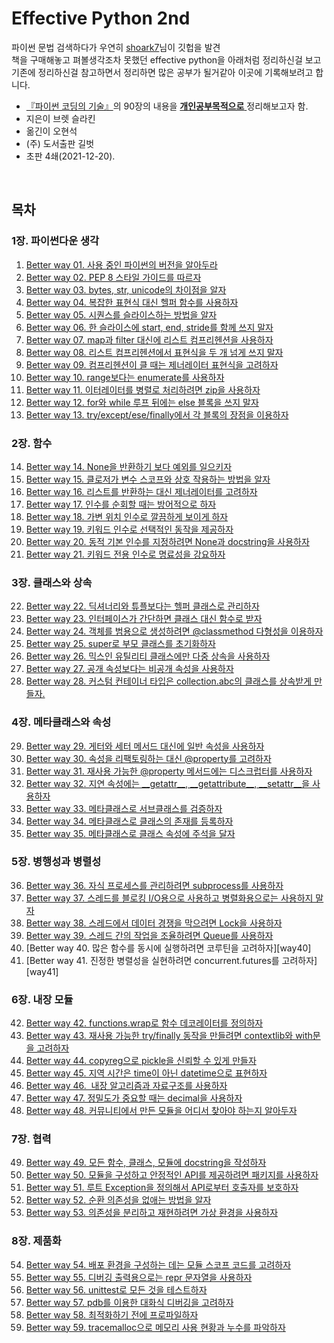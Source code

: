 # __Effective Python 2nd__

파이썬 문법 검색하다가 우연히 [shoark7](https://github.com/shoark7)님이 깃헙을 발견 <br>
책을 구매해놓고 펴볼생각조차 못했던 effective python을 아래처럼 정리하신걸 보고<br>
기존에 정리하신걸 참고하면서 정리하면 많은 공부가 될거같아 이곳에 기록해보려고 합니다.<br>

* [『파이썬 코딩의 기술』](https://book.naver.com/bookdb/book_detail.naver?bid=16876960)의 90장의 내용을 <u> **개인공부목적으로** </u> 정리해보고자 함.
* 지은이 브렛 슬라킨 
* 옮긴이 오현석
* (주) 도서출판 길벗
* 초판 4쇄(2021-12-20).




<br>

## 목차


### 1장. 파이썬다운 생각

1. [Better way 01. 사용 중인 파이썬의 버전을 알아두라][way1]
2. [Better way 02. PEP 8 스타일 가이드를 따르자][way2]
3. [Better way 03. bytes, str, unicode의 차이점을 알자][way3]
4. [Better way 04. 복잡한 표현식 대신 헬퍼 함수를 사용하자][way4]
5. [Better way 05. 시퀀스를 슬라이스하는 방법을 알자][way5]
6. [Better way 06. 한 슬라이스에 start, end, stride를 함께 쓰지 말자][way6]
7. [Better way 07. map과 filter 대신에 리스트 컴프리헨션을 사용하자][way7]
8. [Better way 08. 리스트 컴프리헨션에서 표현식을 두 개 넘게 쓰지 말자][way8]
9. [Better way 09. 컴프리헨션이 클 때는 제너레이터 표현식을 고려하자][way9]
10. [Better way 10. range보다는 enumerate를 사용하자][way10]
11. [Better way 11. 이터레이터를 병렬로 처리하려면 zip을 사용하자][way11]
12. [Better way 12. for와 while 루프 뒤에는 else 블록을 쓰지 말자][way12]
13. [Better way 13. try/except/ese/finally에서 각 블록의 장점을 이용하자][way13]


### 2장. 함수

14. [Better way 14. None을 반환하기 보다 예외를 일으키자][way14]
15. [Better way 15. 클로저가 변수 스코프와 상호 작용하는 방법을 알자][way15]
16. [Better way 16. 리스트를 반환하는 대신 제너레이터를 고려하자][way16]
17. [Better way 17. 인수를 순회할 때는 방어적으로 하자][way17]
18. [Better way 18. 가변 위치 인수로 깔끔하게 보이게 하자][way18]
19. [Better way 19. 키워드 인수로 선택적인 동작을 제공하자][way19]
20. [Better way 20. 동적 기본 인수를 지정하려면 None과 docstring을 사용하자][way20]
21. [Better way 21. 키워드 전용 인수로 명료성을 강요하자][way21]


### 3장. 클래스와 상속

22. [Better way 22. 딕셔너리와 튜플보다는 헬퍼 클래스로 관리하자][way22]
23. [Better way 23. 인터페이스가 간단하면 클래스 대신 함수로 받자][way23]
24. [Better way 24. 객체를 범용으로 생성하려면 @classmethod 다형성을 이용하자][way24]
25. [Better way 25. super로 부모 클래스를 초기화하자][way25]
26. [Better way 26. 믹스인 유틸리티 클래스에만 다중 상속을 사용하자][way26]
27. [Better way 27. 공개 속성보다는 비공개 속성을 사용하자][way27]
28. [Better way 28. 커스텀 컨테이너 타입은 collection.abc의 클래스를 상속받게 만들자.][way28]


### 4장. 메타클래스와 속성

29. [Better way 29.  게터와 세터 메서드 대신에 일반 속성을 사용하자][way29]
30. [Better way 30.  속성을 리팩토링하는 대신 @property를 고려하자][way30]
31. [Better way 31.  재사용 가능한 @property 메서드에는 디스크럽터를 사용하자][way31]
32. [Better way 32.  지연 속성에는 \_\_getattr\_\_, \_\_getattribute\_\_, \_\_setattr\_\_을 사용하자][way32]
33. [Better way 33.  메타클래스로 서브클래스를 검증하자][way33]
34. [Better way 34.  메타클래스로 클래스의 존재를 등록하자][way34]
35. [Better way 35.  메타클래스로 클래스 속성에 주석을 달자][way35]


### 5장. 병행성과 병렬성

36. [Better way 36.  자식 프로세스를 관리하려면 subprocess를 사용하자][way36]
37. [Better way 37.  스레드를 블로킹 I/O용으로 사용하고 병렬화용으로는 사용하지 말자][way37]
38. [Better way 38.  스레드에서 데이터 경쟁을 막으려면 Lock을 사용하자][way38]
39. [Better way 39.  스레드 간의 작업을 조율하려면 Queue를 사용하자][way39]
40. [Better way 40.  많은 함수를 동시에 실행하려면 코루틴을 고려하자][way40]
41. [Better way 41.  진정한 병렬성을 실현하려면 concurrent.futures를 고려하자][way41]


### 6장. 내장 모듈

42. [Better way 42.  functions.wrap로 함수 데코레이터를 정의하자][way42]
43. [Better way 43.  재사용 가능한 try/finally 동작을 만들려면 contextlib와 with문을 고려하자][way43]
44. [Better way 44.  copyreg으로 pickle을 신뢰할 수 있게 만들자][way44]
45. [Better way 45.  지역 시간은 time이 아닌 datetime으로 표현하자][way45]
46. [Better way 46.  내장 알고리즘과 자료구조를 사용하자][way46]
47. [Better way 47.  정밀도가 중요할 때는 decimal을 사용하자][way47]
48. [Better way 48.  커뮤니티에서 만든 모듈을 어디서 찾아야 하는지 알아두자][way48]


### 7장. 협력

49. [Better way 49.  모든 함수, 클래스, 모듈에 docstring을 작성하자][way49]
50. [Better way 50.  모듈을 구성하고 안정적인 API를 제공하려면 패키지를 사용하자][way50]
51. [Better way 51.  루트 Exception을 정의해서 API로부터 호출자를 보호하자][way51]
52. [Better way 52.  순환 의존성을 없애는 방법을 알자][way52]
53. [Better way 53.  의존성을 분리하고 재현하려면 가상 환경을 사용하자][way53]


### 8장. 제품화
54. [Better way 54.  배포 환경을 구성하는 데는 모듈 스코프 코드를 고려하자][way54]
55. [Better way 55.  디버깅 출력용으로는 repr 문자열을 사용하자][way55]
56. [Better way 56.  unittest로 모든 것을 테스트하자][way56]
57. [Better way 57.  pdb를 이용한 대화식 디버깅을 고려하자][way57]
58. [Better way 58.  최적화하기 전에 프로파일하자][way58]
59. [Better way 59.  tracemalloc으로 메모리 사용 현황과 누수를 파악하자][way59]





[way1]:https://github.com/SeungVictor/Effective-Python2nd_ps/blob/master/files/BetterWay01_KnowThyself.md
[way2]:https://github.com/shoark7/Effective-Python/blob/master/files/BetterWay02_PythonStyleGuide.md
[way3]:https://github.com/shoark7/Effective-Python/blob/master/files/BetterWay03_Bytes_Str_Unicode.md
[way4]:https://github.com/shoark7/Effective-Python/blob/master/files/BetterWay04_UseHelpFunction.md
[way5]:https://github.com/shoark7/Effective-Python/blob/master/files/BetterWay05_HowToSequenceSlice.md
[way6]:https://github.com/shoark7/Effective-Python/blob/master/files/BetterWay06_Dontusestridetoomuch.md
[way7]:https://github.com/shoark7/Effective-Python/blob/master/files/BetterWay07_useListComp.md
[way8]:https://github.com/shoark7/Effective-Python/blob/master/files/BetterWay08_ListComprehension.md
[way9]:https://github.com/shoark7/Effective-Python/blob/master/files/BetterWay09_UseGeneratorExpression.md
[way10]:https://github.com/shoark7/Effective-Python/blob/master/files/BetterWay10_useEnumerate.md
[way11]:https://github.com/shoark7/Effective-Python/blob/master/files/BetterWay11_UseZip.md
[way12]:https://github.com/shoark7/Effective-Python/blob/master/files/BetterWay12_dontuse_else.md
[way13]:https://github.com/shoark7/Effective-Python/blob/master/files/BetterWay13_use_tryetc.md
[way14]:https://github.com/shoark7/Effective-Python/blob/master/files/BetterWay14_useexception.md
[way15]:https://github.com/shoark7/Effective-Python/blob/master/files/BetterWay15_useClosure.md
[way16]:https://github.com/shoark7/Effective-Python/blob/master/files/BetterWay16_generator.md
[way17]:https://github.com/shoark7/Effective-Python/blob/master/files/BetterWay17_IterateDefensively.md
[way18]:https://github.com/shoark7/Effective-Python/blob/master/files/BetterWay18_PositionalArg.md
[way19]:https://github.com/shoark7/Effective-Python/blob/master/files/BetterWay19_KeywordArg.md
[way20]:https://github.com/shoark7/Effective-Python/blob/master/files/BetterWay20_DynamicDefaultArgument.md
[way21]:https://github.com/shoark7/Effective-Python/blob/master/files/BetterWay21_ForceKeywordArgument.md
[way22]:https://github.com/shoark7/Effective-Python/blob/master/files/BetterWay22_UseHelperClass.md
[way23]:https://github.com/shoark7/Effective-Python/blob/master/files/BetterWay23_UseFuncForInterface.md
[way24]:https://github.com/shoark7/Effective-Python/blob/master/files/BetterWay24_classmethod.md
[way25]:https://github.com/shoark7/Effective-Python/blob/master/files/BetterWay25_InitializeSuperClassWithSuper.md
[way26]:https://github.com/shoark7/Effective-Python/blob/master/files/BetterWay26_UseMixinClass.md
[way27]:https://github.com/shoark7/Effective-Python/blob/master/files/BetterWay27_UsePrivateAttribute.md
[way28]:https://github.com/shoark7/Effective-Python/blob/master/files/BetterWay28_CustomContainer_collections.abc.md
[way29]:https://github.com/shoark7/Effective-Python/blob/master/files/BetterWay29_dontusegetter.md
[way30]:https://github.com/shoark7/Effective-Python/blob/master/files/BetterWay30_Use@property_for_refactoring.md
[way31]:https://github.com/shoark7/Effective-Python/blob/master/files/BetterWay31_UseDescriptorForReusablePropertyMethod.md
[way32]:https://github.com/shoark7/Effective-Python/blob/master/files/BetterWay32_Use__getattr__and_etc_for_lazy_attributes.md
[way33]:https://github.com/shoark7/Effective-Python/blob/master/files/BetterWay33_ValidateSubclassWithMetaclass.md
[way34]:https://github.com/shoark7/Effective-Python/blob/master/files/BetterWay34_RegisterClassWithMetaclass.md
[way35]:https://github.com/shoark7/Effective-Python/blob/master/files/BetterWay35_UseDocstringWithMetaclass.md
[way36]:https://github.com/shoark7/Effective-Python/blob/master/files/BetterWay36_Usesubprocess.md
[way37]:https://github.com/shoark7/Effective-Python/blob/master/files/BetterWay37_UseThreadForIO.md
[way38]:https://github.com/shoark7/Effective-Python/blob/master/files/BetterWay38_UseLockForRaceConditionInThread.md
[way39]:https://github.com/shoark7/Effective-Python/blob/master/files/BetterWay39_UseQueueToTuneUpTasksInThreads.md


[way42]:https://github.com/shoark7/Effective-Python/blob/master/files/BetterWay42_Use_functoolswraps.md
[way43]:https://github.com/shoark7/Effective-Python/blob/master/files/BetterWay43_UseContextlib.md
[way44]:https://github.com/shoark7/Effective-Python/blob/master/files/BetterWay44_UsePickleWithCopyreg.md
[way45]:https://github.com/shoark7/Effective-Python/blob/master/files/BetterWay45_UseDatetimeForLocalTime.md
[way46]:https://github.com/shoark7/Effective-Python/blob/master/files/BetterWay46_UseBuiltinAlgorithmsAndDataStructures.md
[way47]:https://github.com/shoark7/Effective-Python/blob/master/files/BetterWay47_UseDecimalForPrecision.md
[way48]:https://github.com/shoark7/Effective-Python/blob/master/files/BetterWay48_PypiModules.md


[way49]:https://github.com/shoark7/Effective-Python/blob/master/files/BetterWay49_WriteDocstring.md
[way50]:https://github.com/shoark7/Effective-Python/blob/master/files/BetterWay50_UsePackage.md
[way51]:https://github.com/shoark7/Effective-Python/blob/master/files/BetterWay51_DefineRootException.md
[way52]:https://github.com/shoark7/Effective-Python/blob/master/files/BetterWay52_HowToGetRidOfCircularDependency.md
[way53]:https://github.com/shoark7/Effective-Python/blob/master/files/BetterWay53_UseVirtualEnvironment.md


[way54]:https://github.com/shoark7/Effective-Python/blob/master/files/BetterWay54_ConsiderModuleScopeForDeployment.md
[way55]:https://github.com/shoark7/Effective-Python/blob/master/files/BetterWay55_UseReprForDebug.md
[way56]:https://github.com/shoark7/Effective-Python/blob/master/files/BetterWay56_UseUnittest.md
[way57]:https://github.com/shoark7/Effective-Python/blob/master/files/BetterWay57_Use_pdb.md
[way58]:https://github.com/shoark7/Effective-Python/blob/master/files/BetterWay58_ProfileBeforeOptimization.md
[way59]:https://github.com/shoark7/Effective-Python/blob/master/files/BetterWay59_UseTracemalloc.md
